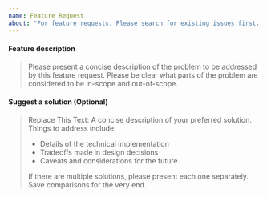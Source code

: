 ```yaml
---
name: Feature Request
about: "For feature requests. Please search for existing issues first. Also see CONTRIBUTING."
---
```


#### Feature description
> Please present a concise description of the problem to be addressed by this feature request. Please be clear what parts of the problem are considered to be in-scope and out-of-scope.

#### Suggest a solution (Optional)
> Replace This Text: A concise description of your preferred solution. Things to address include:
> * Details of the technical implementation
> * Tradeoffs made in design decisions
> * Caveats and considerations for the future
> 
> If there are multiple solutions, please present each one separately. Save comparisons for the very end.